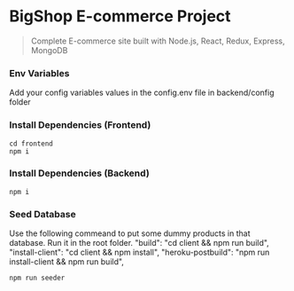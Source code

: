# BigShop E-commerce Project

> Complete E-commerce site built with Node.js, React, Redux, Express, MongoDB

### Env Variables

Add your config variables values in the config.env file in backend/config folder

### Install Dependencies (Frontend)

```
cd frontend
npm i
```

### Install Dependencies (Backend)

```
npm i
```

### Seed Database

Use the following commeand to put some dummy products in that database.
Run it in the root folder.
"build": "cd client && npm run build",
"install-client": "cd client && npm install",
"heroku-postbuild": "npm run install-client && npm run build",
```
npm run seeder
```
